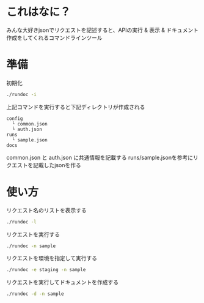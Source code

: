 # これはなに？
みんな大好きjsonでリクエストを記述すると、APIの実行 & 表示 & ドキュメント作成をしてくれるコマンドラインツール

# 準備
初期化
```bash
./rundoc -i
```
上記コマンドを実行すると下記ディレクトリが作成される
```
config
  └ common.json
  └ auth.json
runs
  └ sample.json
docs
```
common.json と auth.json に共通情報を記載する
runs/sample.jsonを参考にリクエストを記載したjsonを作る

# 使い方
リクエスト名のリストを表示する
```bash
./rundoc -l
```

リクエストを実行する
```bash
./rundoc -n sample
```

リクエストを環境を指定して実行する
```bash
./rundoc -e staging -n sample
```

リクエストを実行してドキュメントを作成する
```bash
./rundoc -d -n sample
```
